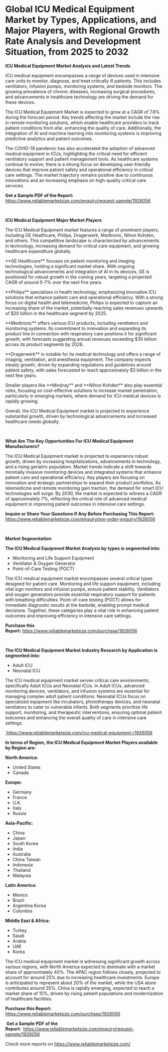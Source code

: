 <p><h1>Global ICU Medical Equipment Market by Types, Applications, and Major Players, with Regional Growth Rate Analysis and Development Situation, from 2025 to 2032</h1></p><p><strong>ICU Medical Equipment Market Analysis and Latest Trends</strong></p>
<p><p>ICU medical equipment encompasses a range of devices used in intensive care units to monitor, diagnose, and treat critically ill patients. This includes ventilators, infusion pumps, monitoring systems, and bedside monitors. The growing prevalence of chronic diseases, increasing surgical procedures, and advancements in healthcare technology are driving the demand for these devices.</p><p>The ICU Medical Equipment Market is expected to grow at a CAGR of 7.6% during the forecast period. Key trends affecting the market include the rise in remote monitoring solutions, which enable healthcare providers to track patient conditions from afar, enhancing the quality of care. Additionally, the integration of AI and machine learning into monitoring systems is improving predictive analytics and patient outcomes.</p><p>The COVID-19 pandemic has also accelerated the adoption of advanced medical equipment in ICUs, highlighting the critical need for efficient ventilatory support and patient management tools. As healthcare systems continue to evolve, there is a strong focus on developing user-friendly devices that improve patient safety and operational efficiency in critical care settings. The market trajectory remains positive due to continuous innovations and an increasing emphasis on high-quality critical care services.</p></p>
<p><strong>Get a Sample PDF of the Report:&nbsp;</strong> <a href="https://www.reliablemarketsize.com/enquiry/request-sample/1926056?utm_campaign=1888&utm_medium=2&utm_source=Github&utm_content=ia&utm_term=15012025&utm_id=icu-medical-equipment">https://www.reliablemarketsize.com/enquiry/request-sample/1926056</a></p>
<p>&nbsp;</p>
<p><strong>ICU Medical Equipment Major Market Players</strong></p>
<p><p>The ICU Medical Equipment market features a range of prominent players, including GE Healthcare, Philips, Dragerwerk, Medtronic, Nihon Kohden, and others. This competitive landscape is characterized by advancements in technology, increasing demand for critical care equipment, and growing healthcare expenditure globally.</p><p>**GE Healthcare** focuses on patient monitoring and imaging technologies, holding a significant market share. With ongoing technological advancements and integration of AI in its devices, GE is positioned for robust growth in the coming years, targeting a projected CAGR of around 5-7% over the next five years.</p><p>**Philips** specializes in health technology, emphasizing innovative ICU solutions that enhance patient care and operational efficiency. With a strong focus on digital health and telemedicine, Philips is expected to capture an increasing share of the market, potentially reaching sales revenues upwards of $20 billion in the healthcare segment by 2025.</p><p>**Medtronic** offers various ICU products, including ventilators and monitoring systems. Its commitment to innovation and expanding its product line in connection with respiratory care positions it for significant growth, with forecasts suggesting annual revenues exceeding $30 billion across its product segments by 2026.</p><p>**Dragerwerk** is notable for its medical technology and offers a range of imaging, ventilation, and anesthesia equipment. The company expects steady growth, driven by expanding regulations and guidelines around patient safety, with sales forecasted to reach approximately $3 billion in the next few years.</p><p>Smaller players like **Mindray** and **Nihon Kohden** also play essential roles, focusing on cost-effective solutions to increase market penetration, particularly in emerging markets, where demand for ICU medical devices is rapidly growing.</p><p>Overall, the ICU Medical Equipment market is projected to experience substantial growth, driven by technological advancements and increased healthcare needs globally.</p></p>
<p>&nbsp;</p>
<p><strong>What Are The Key Opportunities For ICU Medical Equipment Manufacturers?</strong></p>
<p><p>The ICU Medical Equipment market is projected to experience robust growth, driven by increasing hospitalizations, advancements in technology, and a rising geriatric population. Market trends indicate a shift towards minimally invasive monitoring devices and integrated systems that enhance patient care and operational efficiency. Key players are focusing on innovation and strategic partnerships to expand their product portfolios. As telemedicine and remote monitoring gain traction, the demand for smart ICU technologies will surge. By 2030, the market is expected to witness a CAGR of approximately 7%, reflecting the critical role of advanced medical equipment in improving patient outcomes in intensive care settings.</p></p>
<p><strong>Inquire or Share Your Questions If Any Before Purchasing This Report:</strong> <a href="https://www.reliablemarketsize.com/enquiry/pre-order-enquiry/1926056?utm_campaign=1888&utm_medium=2&utm_source=Github&utm_content=ia&utm_term=15012025&utm_id=icu-medical-equipment">https://www.reliablemarketsize.com/enquiry/pre-order-enquiry/1926056</a></p>
<p>&nbsp;</p>
<p><strong>Market Segmentation</strong></p>
<p><strong>The ICU Medical Equipment Market Analysis by types is segmented into:</strong></p>
<p><ul><li>Monitoring and Life Support Equipment</li><li>Ventilator & Oxygen Generator</li><li>Point-of-Care Testing (POCT)</li></ul></p>
<p><p>The ICU medical equipment market encompasses several critical types designed for patient care. Monitoring and life support equipment, including vital sign monitors and infusion pumps, ensure patient stability. Ventilators and oxygen generators provide essential respiratory support for patients with breathing difficulties. Point-of-care testing (POCT) allows for immediate diagnostic results at the bedside, enabling prompt medical decisions. Together, these categories play a vital role in enhancing patient outcomes and improving efficiency in intensive care settings.</p></p>
<p><strong>Purchase this Report:&nbsp;</strong><a href="https://www.reliablemarketsize.com/purchase/1926056?utm_campaign=1888&utm_medium=2&utm_source=Github&utm_content=ia&utm_term=15012025&utm_id=icu-medical-equipment">https://www.reliablemarketsize.com/purchase/1926056</a></p>
<p>&nbsp;</p>
<p><strong>The ICU Medical Equipment Market Industry Research by Application is segmented into:</strong></p>
<p><ul><li>Adult ICU</li><li>Neonatal ICU</li></ul></p>
<p><p>The ICU medical equipment market serves critical care environments, specifically Adult ICUs and Neonatal ICUs. In Adult ICUs, advanced monitoring devices, ventilators, and infusion systems are essential for managing complex adult patient conditions. Neonatal ICUs focus on specialized equipment like incubators, phototherapy devices, and neonatal ventilators to cater to vulnerable infants. Both segments prioritize life support, monitoring, and therapeutic interventions, ensuring optimal patient outcomes and enhancing the overall quality of care in intensive care settings.</p></p>
<p><a href="https://www.reliablemarketsize.com/icu-medical-equipment-r1926056?utm_campaign=1888&utm_medium=2&utm_source=Github&utm_content=ia&utm_term=15012025&utm_id=icu-medical-equipment">&nbsp;https://www.reliablemarketsize.com/icu-medical-equipment-r1926056</a></p>
<p><strong>In terms of Region, the ICU Medical Equipment Market Players available by Region are:</strong></p>
<p>
    <p> <strong> North America: </strong>
        <ul>
            <li>United States</li>
            <li>Canada</li>
        </ul>
        </p> 
    <p> <strong> Europe: </strong>
        <ul>
            <li>Germany</li>
            <li>France</li>
            <li>U.K.</li>
            <li>Italy</li>
            <li>Russia</li>
        </ul>
        </p> 
    <p> <strong> Asia-Pacific: </strong>
        <ul>
            <li>China</li>
            <li>Japan</li>
            <li>South Korea</li>
            <li>India</li>
            <li>Australia</li>
            <li>China Taiwan</li>
            <li>Indonesia</li>
            <li>Thailand</li>
            <li>Malaysia</li>
        </ul>
        </p> 
    <p> <strong> Latin America: </strong>
        <ul>
            <li>Mexico</li>
            <li>Brazil</li>
            <li>Argentina Korea</li>
            <li>Colombia</li>
        </ul>
        </p> 
    <p> <strong> Middle East & Africa: </strong>
        <ul>
            <li>Turkey</li>
            <li>Saudi</li>
            <li>Arabia</li>
            <li>UAE</li>
            <li>Korea</li>
        </ul>
    </p>
    </p>
<p><p>The ICU medical equipment market is witnessing significant growth across various regions, with North America expected to dominate with a market share of approximately 40%. The APAC region follows closely, projected to account for around 25% due to increasing healthcare investments. Europe is anticipated to represent about 20% of the market, while the USA alone contributes around 35%. China is rapidly emerging, expected to reach a market share of 15%, driven by rising patient populations and modernization of healthcare facilities.</p></p>
<p><strong>Purchase this Report: </strong><a href="https://www.reliablemarketsize.com/purchase/1926056?utm_campaign=1888&utm_medium=2&utm_source=Github&utm_content=ia&utm_term=15012025&utm_id=icu-medical-equipment">https://www.reliablemarketsize.com/purchase/1926056</a></p>
<p>&nbsp;<strong>Get a Sample PDF of the Report:&nbsp;&nbsp;</strong><a href="https://www.reliablemarketsize.com/enquiry/request-sample/1926056?utm_campaign=1888&utm_medium=2&utm_source=Github&utm_content=ia&utm_term=15012025&utm_id=icu-medical-equipment">https://www.reliablemarketsize.com/enquiry/request-sample/1926056</a></p>
<p><strong></strong></p>
<p>Check more reports on <a href="https://www.reliablemarketsize.com/?utm_campaign=1888&utm_medium=2&utm_source=Github&utm_content=ia&utm_term=15012025&utm_id=icu-medical-equipment">https://www.reliablemarketsize.com/</a></p>